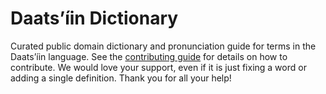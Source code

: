
# Daatsʼíin Dictionary

Curated public domain dictionary and pronunciation guide for terms in the Daatsʼíin language. See the [contributing guide](https://github.com/drumworkteam/term/blob/make/.github/contributing.md) for details on how to contribute. We would love your support, even if it is just fixing a word or adding a single definition. Thank you for all your help!